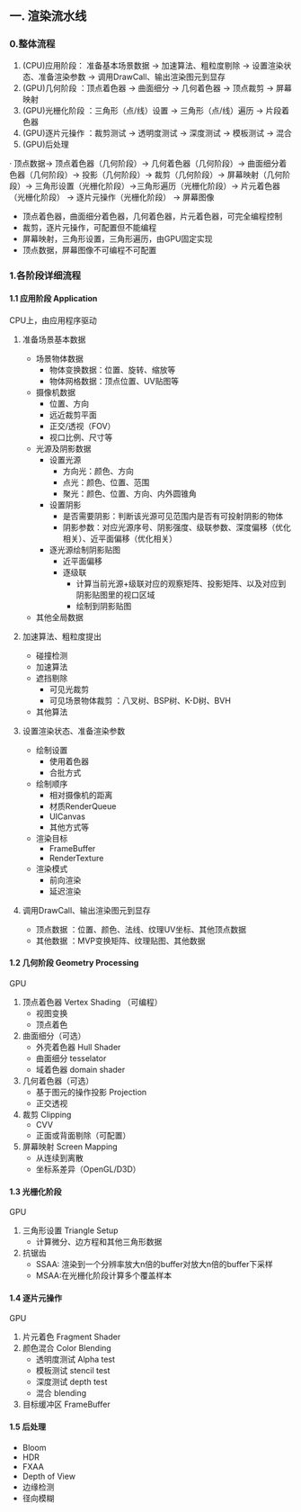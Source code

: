 ## 一. 渲染流水线

### 0.整体流程

1. (CPU)应用阶段： 准备基本场景数据 -> 加速算法、粗粒度剔除 -> 设置渲染状态、准备渲染参数 -> 调用DrawCall、输出渲染图元到显存
2. (GPU)几何阶段 ：顶点着色器 -> 曲面细分 -> 几何着色器 -> 顶点裁剪 -> 屏幕映射
3. (GPU)光栅化阶段 ：三角形（点/线）设置 -> 三角形（点/线）遍历 -> 片段着色器
4. (GPU)逐片元操作 ：裁剪测试 -> 透明度测试 -> 深度测试 -> 模板测试 -> 混合
5. (GPU)后处理

·
    顶点数据→ 顶点着色器（几何阶段）→ 几何着色器（几何阶段）→ 曲面细分着色器（几何阶段）→ 投影（几何阶段）→ 裁剪（几何阶段）→ 屏幕映射（几何阶段）→ 
    三角形设置（光栅化阶段）→三角形遍历（光栅化阶段）→ 片元着色器（光栅化阶段） → 逐片元操作（光栅化阶段）
    → 屏幕图像

- 顶点着色器，曲面细分着色器，几何着色器，片元着色器，可完全编程控制
- 裁剪，逐片元操作，可配置但不能编程
- 屏幕映射，三角形设置，三角形遍历，由GPU固定实现
- 顶点数据，屏幕图像不可编程不可配置

### 1.各阶段详细流程
#### 1.1 应用阶段 Application
CPU上，由应用程序驱动
1. 准备场景基本数据
   - 场景物体数据
     - 物体变换数据：位置、旋转、缩放等
     - 物体网格数据：顶点位置、UV贴图等 
   - 摄像机数据
     - 位置、方向
     - 远近裁剪平面
     - 正交/透视（FOV）
     - 视口比例、尺寸等
   - 光源及阴影数据
     - 设置光源
       - 方向光：颜色、方向
       - 点光：颜色、位置、范围
       - 聚光：颜色、位置、方向、内外圆锥角
     - 设置阴影
       - 是否需要阴影：判断该光源可见范围内是否有可投射阴影的物体
       - 阴影参数：对应光源序号、阴影强度、级联参数、深度偏移（优化相关）、近平面偏移（优化相关）
     - 逐光源绘制阴影贴图
       - 近平面偏移
       - 逐级联
         - 计算当前光源+级联对应的观察矩阵、投影矩阵、以及对应到阴影贴图里的视口区域
         - 绘制到阴影贴图
   - 其他全局数据
  
2. 加速算法、粗粒度提出
   - 碰撞检测
   - 加速算法
   - 遮挡剔除
     - 可见光裁剪
     - 可见场景物体裁剪 ：八叉树、BSP树、K-D树、BVH    
   - 其他算法
  
3. 设置渲染状态、准备渲染参数
   - 绘制设置
     - 使用着色器
     - 合批方式
   - 绘制顺序
     - 相对摄像机的距离
     - 材质RenderQueue
     - UICanvas
     - 其他方式等
   - 渲染目标
     - FrameBuffer
     - RenderTexture
   - 渲染模式
     - 前向渲染
     - 延迟渲染
4. 调用DrawCall、输出渲染图元到显存
   - 顶点数据 ：位置、颜色、法线、纹理UV坐标、其他顶点数据
   - 其他数据 ：MVP变换矩阵、纹理贴图、其他数据
    
#### 1.2 几何阶段 Geometry Processing
GPU

1. 顶点着色器 Vertex Shading （可编程）
   - 视图变换
   - 顶点着色
2. 曲面细分（可选）
   - 外壳着色器 Hull Shader
   - 曲面细分 tesselator
   - 域着色器 domain shader
3. 几何着色器（可选）
   - 基于图元的操作投影 Projection
   - 正交透视
4. 裁剪 Clipping
   - CVV
   - 正面或背面剔除（可配置）
5. 屏幕映射 Screen Mapping
   - 从连续到离散
   - 坐标系差异（OpenGL/D3D）


#### 1.3 光栅化阶段
GPU

1. 三角形设置 Triangle Setup
   - 计算微分、边方程和其他三角形数据
2. 抗锯齿
   - SSAA: 渲染到一个分辨率放大n倍的buffer对放大n倍的buffer下采样
   - MSAA:在光栅化阶段计算多个覆盖样本

#### 1.4 逐片元操作
GPU
1. 片元着色 Fragment Shader
2. 颜色混合 Color Blending
   - 透明度测试 Alpha test
   - 模板测试 stencil test
   - 深度测试 depth test
   - 混合 blending
3. 目标缓冲区 FrameBuffer
#### 1.5 后处理
- Bloom
- HDR
- FXAA
- Depth of View
- 边缘检测
- 径向模糊